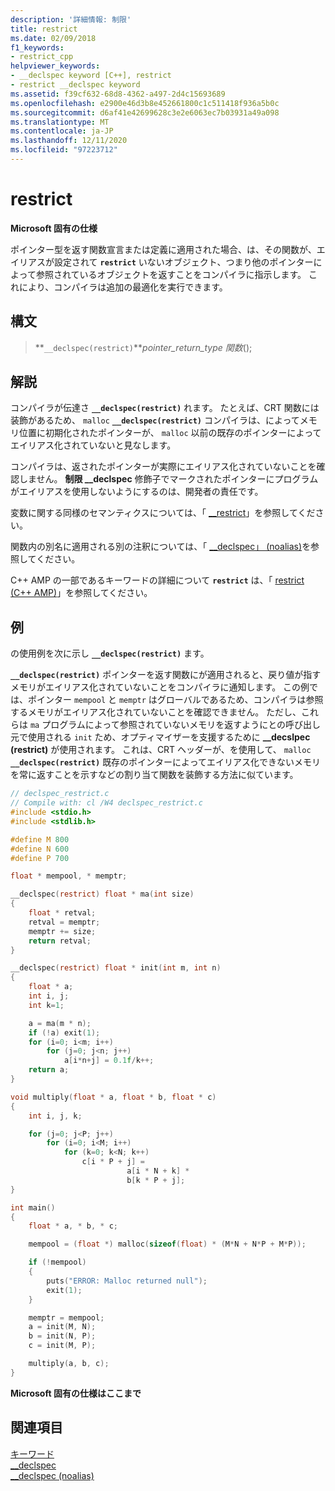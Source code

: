 ```yaml
---
description: '詳細情報: 制限'
title: restrict
ms.date: 02/09/2018
f1_keywords:
- restrict_cpp
helpviewer_keywords:
- __declspec keyword [C++], restrict
- restrict __declspec keyword
ms.assetid: f39cf632-68d8-4362-a497-2d4c15693689
ms.openlocfilehash: e2900e46d3b8e452661800c1c511418f936a5b0c
ms.sourcegitcommit: d6af41e42699628c3e2e6063ec7b03931a49a098
ms.translationtype: MT
ms.contentlocale: ja-JP
ms.lasthandoff: 12/11/2020
ms.locfileid: "97223712"
---
```

# <a name="restrict"></a>restrict

**Microsoft 固有の仕様**

ポインター型を返す関数宣言または定義に適用された場合、は、その関数が、エイリアスが設定されて **`restrict`** いないオブジェクト、つまり他のポインターによって参照されているオブジェクトを返すことをコンパイラに指示します。  これにより、コンパイラは追加の最適化を実行できます。

## <a name="syntax"></a>構文

> **`__declspec(restrict)`***pointer_return_type* *関数*();

## <a name="remarks"></a>解説

コンパイラが伝達さ **`__declspec(restrict)`** れます。 たとえば、CRT 関数には装飾があるため、 `malloc` **`__declspec(restrict)`** コンパイラは、によってメモリ位置に初期化されたポインターが、 `malloc` 以前の既存のポインターによってエイリアス化されていないと見なします。

コンパイラは、返されたポインターが実際にエイリアス化されていないことを確認しません。 **制限 __declspec** 修飾子でマークされたポインターにプログラムがエイリアスを使用しないようにするのは、開発者の責任です。

変数に関する同様のセマンティクスについては、「 [__restrict](../cpp/extension-restrict.md)」を参照してください。

関数内の別名に適用される別の注釈については、「 [__declspec」 (noalias)](../cpp/noalias.md)を参照してください。

C++ AMP の一部であるキーワードの詳細について **`restrict`** は、「 [restrict (C++ AMP)](../cpp/restrict-cpp-amp.md)」を参照してください。

## <a name="example"></a>例

の使用例を次に示し **`__declspec(restrict)`** ます。

**`__declspec(restrict)`** ポインターを返す関数にが適用されると、戻り値が指すメモリがエイリアス化されていないことをコンパイラに通知します。 この例では、ポインター `mempool` と `memptr` はグローバルであるため、コンパイラは参照するメモリがエイリアス化されていないことを確認できません。 ただし、これらは `ma` プログラムによって参照されていないメモリを返すようにとの呼び出し元で使用される `init` ため、オプティマイザーを支援するために **__decslpec (restrict)** が使用されます。 これは、CRT ヘッダーが、を使用して、 `malloc` **`__declspec(restrict)`** 既存のポインターによってエイリアス化できないメモリを常に返すことを示すなどの割り当て関数を装飾する方法に似ています。

```C
// declspec_restrict.c
// Compile with: cl /W4 declspec_restrict.c
#include <stdio.h>
#include <stdlib.h>

#define M 800
#define N 600
#define P 700

float * mempool, * memptr;

__declspec(restrict) float * ma(int size)
{
    float * retval;
    retval = memptr;
    memptr += size;
    return retval;
}

__declspec(restrict) float * init(int m, int n)
{
    float * a;
    int i, j;
    int k=1;

    a = ma(m * n);
    if (!a) exit(1);
    for (i=0; i<m; i++)
        for (j=0; j<n; j++)
            a[i*n+j] = 0.1f/k++;
    return a;
}

void multiply(float * a, float * b, float * c)
{
    int i, j, k;

    for (j=0; j<P; j++)
        for (i=0; i<M; i++)
            for (k=0; k<N; k++)
                c[i * P + j] =
                          a[i * N + k] *
                          b[k * P + j];
}

int main()
{
    float * a, * b, * c;

    mempool = (float *) malloc(sizeof(float) * (M*N + N*P + M*P));

    if (!mempool)
    {
        puts("ERROR: Malloc returned null");
        exit(1);
    }

    memptr = mempool;
    a = init(M, N);
    b = init(N, P);
    c = init(M, P);

    multiply(a, b, c);
}
```

**Microsoft 固有の仕様はここまで**

## <a name="see-also"></a>関連項目

[キーワード](../cpp/keywords-cpp.md)<br/>
[__declspec](../cpp/declspec.md)<br/>
[__declspec (noalias)](../cpp/noalias.md)
